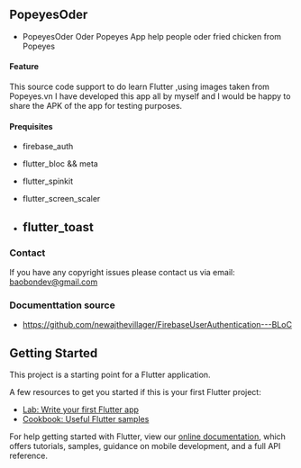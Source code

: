 ## PopeyesOder 
* PopeyesOder Oder Popeyes App help people oder fried chicken from Popeyes

#### Feature
This source code support to do learn Flutter ,using images taken from Popeyes.vn
I have developed this app all by myself and I would be happy to share the APK of the app for testing purposes.

#### Prequisites
-   firebase_auth
-   flutter_bloc && meta

-   flutter_spinkit       
-   flutter_screen_scaler
-   flutter_toast
    - 

### Contact
If you have any copyright issues please contact us via email: baobondev@gmail.com

### Documenttation source
- https://github.com/newajthevillager/FirebaseUserAuthentication---BLoC


## Getting Started

This project is a starting point for a Flutter application.

A few resources to get you started if this is your first Flutter project:

- [Lab: Write your first Flutter app](https://flutter.dev/docs/get-started/codelab)
- [Cookbook: Useful Flutter samples](https://flutter.dev/docs/cookbook)

For help getting started with Flutter, view our
[online documentation](https://flutter.dev/docs), which offers tutorials,
samples, guidance on mobile development, and a full API reference.
